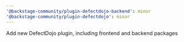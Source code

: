 ```yaml
---
'@backstage-community/plugin-defectdojo-backend': minor
'@backstage-community/plugin-defectdojo': minor
---
```


Add new DefectDojo plugin, including frontend and backend packages

